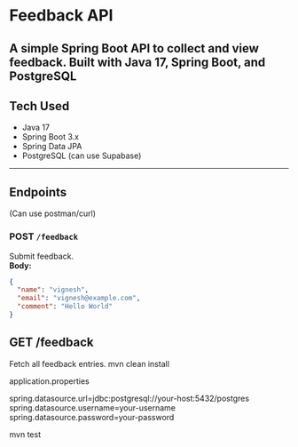 # Feedback API

A simple Spring Boot API to collect and view feedback. Built with Java 17, Spring Boot, and PostgreSQL
---

## Tech Used

- Java 17  
- Spring Boot 3.x  
- Spring Data JPA  
- PostgreSQL (can use Supabase)  

---

##  Endpoints
(Can use postman/curl)
###  POST `/feedback`  
Submit feedback.  
**Body:**

```json
{
  "name": "vignesh",
  "email": "vignesh@example.com",
  "comment": "Hello World"
}

```

## GET /feedback
Fetch all feedback entries.
mvn clean install

application.properties

spring.datasource.url=jdbc:postgresql://your-host:5432/postgres
spring.datasource.username=your-username
spring.datasource.password=your-password


mvn test

